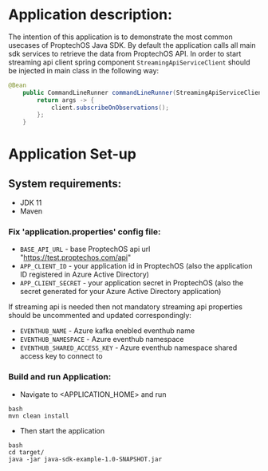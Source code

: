 # Application description:
The intention of this application is to demonstrate the most common usecases of ProptechOS Java SDK.
By default the application calls all main sdk services to retrieve the data from ProptechOS API.
In order to start streaming api client spring component `StreamingApiServiceClient` should be injected in main class in the following way:
````java
@Bean
	public CommandLineRunner commandLineRunner(StreamingApiServiceClient client) {
		return args -> {
			client.subscribeOnObservations();
		};
	}
```` 

# Application Set-up
## System requirements:
* JDK 11
* Maven


### Fix 'application.properties' config file:
* `BASE_API_URL` - base ProptechOS api url "https://test.proptechos.com/api"
* `APP_CLIENT_ID` - your application id in ProptechOS (also the application ID registered in Azure Active Directory)
* `APP_CLIENT_SECRET` - your application secret in ProptechOS (also the secret generated for your Azure Active Directory application)

If streaming api is needed then not mandatory streaming api properties should be uncommented and updated correspondingly:
* `EVENTHUB_NAME` - Azure kafka enebled eventhub name
* `EVENTHUB_NAMESPACE` - Azure eventhub namespace
* `EVENTHUB_SHARED_ACCESS_KEY` - Azure eventhub namespace shared access key to connect to



### Build and run Application:
* Navigate to <APPLICATION_HOME> and run
```
bash
mvn clean install
```

* Then start the application
```
bash
cd target/
java -jar java-sdk-example-1.0-SNAPSHOT.jar
```
